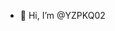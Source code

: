 - 👋 Hi, I’m @YZPKQ02 
<!---
YZPKQ02/YZPKQ02 is a ✨ special ✨ repository because its `README.md` (this file) appears on your GitHub profile.
You can click the Preview link to take a look at your changes.
--->
